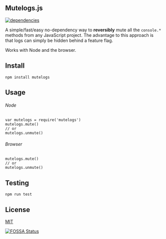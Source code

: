 ## Mutelogs.js

[![dependencies](https://david-dm.org/qbunt/mutelogs.js.svg) ](https://david-dm.org/)

A simple/fast/easy no-dependency way to **reversibly** mute all the `console.*` methods from any JavaScript project. The advantage to this approach is that logs can simply be hidden behind a feature flag. 

Works with Node and the browser.

## Install
`npm install mutelogs`

## Usage
###### Node
    var mutelogs = require('mutelogs')
    mutelogs.mute()
    // or
    mutelogs.unmute()
###### Browser
    mutelogs.mute()
    // or 
    mutelogs.unmute()
    
## Testing
    npm run test

## License
[MIT](./LICENSE)

[![FOSSA Status](https://app.fossa.io/api/projects/git%2Bhttps%3A%2F%2Fgithub.com%2Fqbunt%2Fmutelogs.js.svg?type=shield)](https://app.fossa.io/projects/git%2Bhttps%3A%2F%2Fgithub.com%2Fqbunt%2Fmutelogs.js?ref=badge_shield)